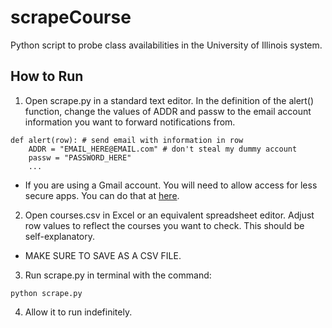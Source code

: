 # scrapeCourse
Python script to probe class availabilities in the University of Illinois system.

## How to Run
1. Open scrape.py in a standard text editor. In the definition of the alert() function, change the values of ADDR and passw to the email account information you want to forward notifications from.
```
def alert(row): # send email with information in row
    ADDR = "EMAIL_HERE@EMAIL.com" # don't steal my dummy account
    passw = "PASSWORD_HERE"
    ...
```
 - If you are using a Gmail account. You will need to allow access for less secure apps. You can do that at [here](https://www.google.com/settings/security/lesssecureapps). 

2. Open courses.csv in Excel or an equivalent spreadsheet editor. Adjust row values to reflect the courses you want to check. This should be self-explanatory.
 - MAKE SURE TO SAVE AS A CSV FILE.

3. Run scrape.py in terminal with the command:
```
python scrape.py
```

4. Allow it to run indefinitely.
